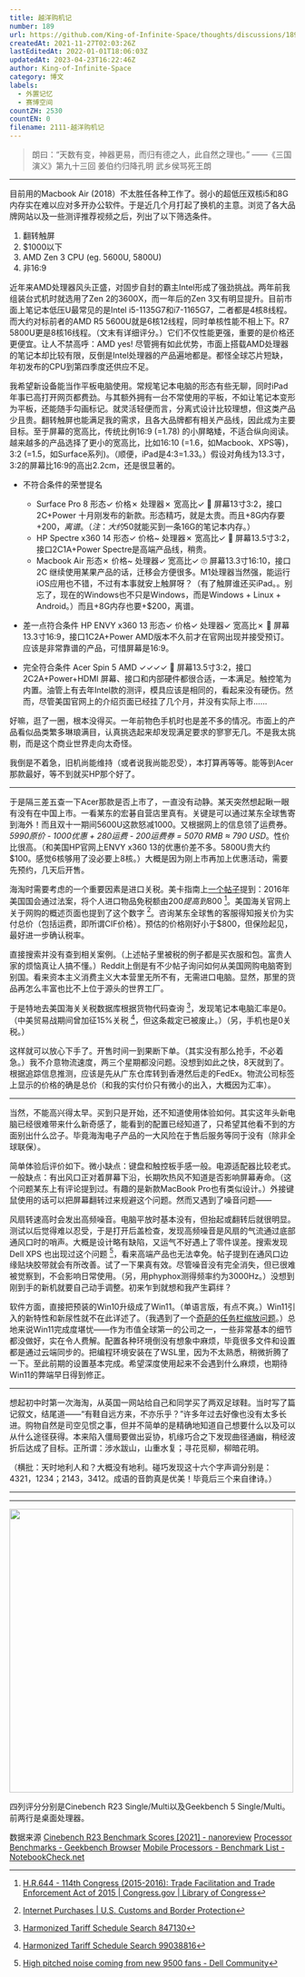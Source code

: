 ```yaml
---
title: 越洋购机记
number: 189
url: https://github.com/King-of-Infinite-Space/thoughts/discussions/189
createdAt: 2021-11-27T02:03:26Z
lastEditedAt: 2022-01-01T18:06:03Z
updatedAt: 2023-04-23T16:22:46Z
author: King-of-Infinite-Space
category: 博文
labels:
  - 外置记忆
  - 赛博空间
countZH: 2530
countEN: 0
filename: 2111-越洋购机记
---
```


> 朗曰：“天数有变，神器更易，而归有德之人，此自然之理也。”
> ——《三国演义》第九十三回 姜伯约归降孔明 武乡侯骂死王朗

---

目前用的Macbook Air (2018）不太胜任各种工作了。弱小的超低压双核i5和8G内存实在难以应对多开办公软件。于是近几个月打起了换机的主意。浏览了各大品牌网站以及一些测评推荐视频之后，列出了以下筛选条件。

1. 翻转触屏
2. $1000以下
3. AMD Zen 3 CPU (eg. 5600U, 5800U)
4. 非16:9

近年来AMD处理器风头正盛，对固步自封的霸主Intel形成了强劲挑战。两年前我组装台式机时就选用了Zen 2的3600X，而一年后的Zen 3又有明显提升。目前市面上笔记本低压U最常见的是Intel i5-1135G7和i7-1165G7，二者都是4核8线程。而大约对标前者的AMD R5 5600U就是6核12线程，同时单核性能不相上下。R7 5800U更是8核16线程。（文末有详细评分。）它们不仅性能更强，重要的是价格还更便宜。让人不禁高呼：AMD yes! 尽管拥有如此优势，市面上搭载AMD处理器的笔记本却比较有限，反倒是Intel处理器的产品遍地都是。都怪全球芯片短缺，年初发布的CPU到第四季度还供应不足。

我希望新设备能当作平板电脑使用。常规笔记本电脑的形态有些无聊，同时iPad年事已高打开网页都费劲。与其额外拥有一台不常使用的平板，不如让笔记本变形为平板，还能随手勾画标记。就灵活轻便而言，分离式设计比较理想，但这类产品少且贵。翻转触屏也能满足我的需求，且各大品牌都有相关产品线，因此成为主要目标。至于屏幕的宽高比，传统比例16:9 (=1.78) 的小屏略矮，不适合纵向阅读。越来越多的产品选择了更小的宽高比，比如16:10 (=1.6，如Macbook、XPS等)，3:2 (=1.5，如Surface系列)。（顺便，iPad是4:3=1.33。）假设对角线为13.3寸，3:2的屏幕比16:9的高出2.2cm，还是很显著的。

- 不符合条件的荣誉提名
    - Surface Pro 8
      形态✓ 价格✗ 处理器✗ 宽高比✓ 🤑
      屏幕13寸3:2，接口2C+Power
      十月刚发布的新款。形态精巧，就是太贵。而且+8G内存要+$200，离谱。（注：大约$50就能买到一条16G的笔记本内存。）
    - HP Spectre x360 14
      形态✓ 价格~ 处理器✗ 宽高比✓ 🤔
      屏幕13.5寸3:2，接口2C1A+Power
      Spectre是高端产品线，稍贵。
    - Macbook Air
      形态✗ 价格~ 处理器✓ 宽高比✓ 🙄
      屏幕13.3寸16:10，接口2C
      继续使用某果产品的话，迁移会方便很多。M1处理器当然强，能运行iOS应用也不错，不过有本事就安上触屏呀？（有了触屏谁还买iPad。。别忘了，现在的Windows也不只是Windows，而是Windows + Linux + Android。）而且+8G内存也要+$200，离谱。


- 差一点符合条件
  HP ENVY x360 13
  形态✓ 价格✓ 处理器✓ 宽高比✗ 🧐
  屏幕13.3寸16:9，接口1C2A+Power
  AMD版本不久前才在官网出现并接受预订。应该是非常靠谱的产品，可惜屏幕是16:9。
  
- 完全符合条件
  Acer Spin 5 AMD
  ✓✓✓✓ 🤩
  屏幕13.5寸3:2，接口2C2A+Power+HDMI
  屏幕、接口和内部硬件都很合适，一本满足。触控笔为内置。油管上有去年Intel款的测评，模具应该是相同的，看起来没有硬伤。然而，尽管美国官网上的介绍页面已经挂了几个月，并没有实际上市……

好嘛，逛了一圈，根本没得买。一年前物色手机时也是差不多的情况。市面上的产品看似品类繁多琳琅满目，认真挑选起来却发现满足要求的寥寥无几。不是我太挑剔，而是这个商业世界走向太奇怪。

我倒是不着急，旧机尚能维持（或者说我尚能忍受），本打算再等等。能等到Acer那款最好，等不到就买HP那个好了。

---

于是隔三差五查一下Acer那款是否上市了，一直没有动静。某天突然想起瞅一眼有没有在中国上市。一看某东的宏碁自营店里真有。关键是可以通过某东全球售寄到海外！而且双十一期间5600U这款怒减1000。又根据网上的信息领了运费券。*5990原价 - 1000优惠 + 280运费 - 200运费券 = 5070 RMB ≈ 790 USD*。性价比很高。（和美国HP官网上ENVY x360 13的优惠价差不多。5800U贵大约$100。感觉6核够用了没必要上8核。）大概是因为刚上市再加上优惠活动，需要先预约，几天后开售。

海淘时需要考虑的一个重要因素是进口关税。美卡指南上[一个帖子](https://www.uscreditcardguide.com/maimaimaishengshengshengderichang-qiantancongmeiguojingwaiwanggoudeguanshuiwenti/)提到：2016年美国国会通过法案，将个人进口物品免税额由$200提高到$800 [^1]。美国海关官网上关于网购的概述页面也提到了这个数字 [^2]。咨询某东全球售的客服得知报关价为实付总价（包括运费，即所谓CIF价格）。预估的价格刚好小于$800，但保险起见，最好进一步确认税率。

直接搜索并没有查到相关案例。（上述帖子里被税的例子都是买衣服和包。富贵人家的烦恼真让人搞不懂。）Reddit上倒是有不少帖子询问如何从美国网购电脑寄到别国。看来资本主义消费主义大本营里无所不有，无需进口电脑。显然，那里的货品再怎么丰富也比不上位于源头的世界工厂。

于是特地去美国海关关税数据库根据货物代码查询 [^3]，发现笔记本电脑汇率是0。（中美贸易战期间曾加征15%关税 [^4]，但这条裁定已被废止。）（另，手机也是0关税。）

这样就可以放心下手了。开售时间一到果断下单。（其实没有那么抢手，不必着急。）我不介意物流速度，两三个星期都没问题。没想到如此之快，8天就到了。根据追踪信息推测，应该是先从广东仓库转到香港然后走的FedEx。物流公司标签上显示的价格的确是总价（和我的实付价只有微小的出入，大概因为汇率）。

---

当然，不能高兴得太早。买到只是开始，还不知道使用体验如何。其实这年头新电脑已经很难带来什么新奇感了，能看到的配置已经知道了，只希望其他看不到的方面别出什么岔子。毕竟海淘电子产品的一大风险在于售后服务等同于没有（除非全球联保）。

简单体验后评价如下。微小缺点：键盘和触控板手感一般。电源适配器比较老式。一般缺点：有出风口正对着屏幕下沿，长期吹热风不知道是否影响屏幕寿命。（这个问题某东上有评论提到过。有趣的是新款MacBook Pro也有类似设计。）外接键鼠使用的话可以把屏幕翻转过来规避这个问题。然而又遇到了噪音问题——

风扇转速高时会发出高频噪音。电脑平放时基本没有，但抬起或翻转后就很明显。测试以后觉得难以忍受，于是打开后盖检查，发现高频噪音是风扇的气流通过底部通风口时的哨声。大概是设计略有缺陷，又运气不好遇上了零件误差。搜索发现Dell XPS 也出现过这个问题 [^5]，看来高端产品也无法幸免。帖子提到在通风口边缘贴块胶带就会有所改善。试了一下果真有效。尽管噪音没有完全消失，但已很难被觉察到，不会影响日常使用。（另，用phyphox测得频率约为3000Hz。）没想到刚到手的新机就要自己动手调整。初来乍到就想和我产生羁绊？

软件方面，直接把预装的Win10升级成了Win11。（单语言版，有点不爽。）Win11引入的新特性和新尿性就不在此详述了。（我遇到了一个[奇葩的任务栏缩放问题](https://aka.ms/AAeyadn)。）总地来说Win11完成度堪忧——作为市值全球第一的公司之一，一些非常基本的细节都没做好，实在令人费解。配置各种环境倒没有想象中麻烦，毕竟很多文件和设置都是通过云端同步的。把编程环境安装在了WSL里，因为不太熟悉，稍微折腾了一下。至此前期的设置基本完成。希望深度使用起来不会遇到什么麻烦，也期待Win11的弊端早日得到修正。

---

想起初中时第一次海淘，从英国一网站给自己和同学买了两双足球鞋。当时写了篇记叙文，结尾道——“有鞋自远方来，不亦乐乎？”许多年过去好像也没有太多长进。购物自然是司空见惯之事，但并不简单的是精确地知道自己想要什么以及可以从什么途径获得。本来陷入僵局要做出妥协，机缘巧合之下发现曲径通幽，稍经波折后达成了目标。正所谓：涉水跋山，山重水复；寻花觅柳，柳暗花明。

（横批：天时地利人和？大概没有地利。碰巧发现这十六个字声调分别是：4321，1234；2143，3412。成语的音韵真是优美！毕竟后三个来自律诗。）

---


[^1]: [H.R.644 - 114th Congress (2015-2016): Trade Facilitation and Trade Enforcement Act of 2015 | Congress.gov | Library of Congress](https://www.congress.gov/bill/114th-congress/house-bill/644)

[^2]: [Internet Purchases | U.S. Customs and Border Protection](https://www.cbp.gov/trade/basic-import-export/internet-purchases)

[^3]: [Harmonized Tariff Schedule Search 847130](https://hts.usitc.gov/?query=847130)

[^4]: [Harmonized Tariff Schedule Search 99038816](https://hts.usitc.gov/?query=99038816)

[^5]: [High pitched noise coming from new 9500 fans - Dell Community](https://www.dell.com/community/XPS/High-pitched-noise-coming-from-new-9500-fans/td-p/7647153)


---

<img src='https://user-images.githubusercontent.com/27502578/143658916-118ee33f-f731-4e14-9332-e6669a656278.png' width=500>

四列评分分别是Cinebench R23 Single/Multi以及Geekbench 5 Single/Multi。前两行是桌面处理器。

数据来源
[Cinebench R23 Benchmark Scores [2021] - nanoreview](https://nanoreview.net/en/cpu-list/cinebench-scores)
[Processor Benchmarks - Geekbench Browser](https://browser.geekbench.com/processor-benchmarks)
[Mobile Processors - Benchmark List - NotebookCheck.net](https://www.notebookcheck.net/Mobile-Processors-Benchmark-List.2436.0.html?)

